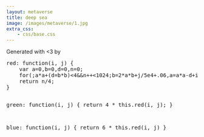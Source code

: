 ```yaml
---
layout: metaverse
title: deep sea
image: /images/metaverse/1.jpg
extra_css: 
    - css/base.css
---
```


<div class="image">
    <canvas id="can"></canvas>
</div>

<div class="text">
    Generated with <3 by
    <pre>
red: function(i, j) {
    var a=0,b=0,d=0,n=0;
    for(;a*a+(d=b*b)<4&&n++<1024;b=2*a*b+j/5e4+.06,a=a*a-d+i/5e4+.34);
    return n/4;
}

green: function(i, j) {
    return 4 * this.red(i, j);
}

blue: function(i, j) {
    return 6 * this.red(i, j)
}
    </pre>
</div>

<script type="text/javascript">

	var def = {
		size: 700,
		red: function(i, j) {
			var a=0,b=0,d=0,n=0;
			for(;a*a+(d=b*b)<4&&n++<1024;b=2*a*b+j/5e4+.06,a=a*a-d+i/5e4+.34);
			return n/4;
		},

		green: function(i, j) {
			return 4 * this.red(i,j);
		},

		blue: function(i, j) {
			return 6 * this.red(i,j)
		}
	}

	function draw(f) {
		var can = document.getElementById('can');
		can.width = can.height = f.size;
		var ctx = can.getContext('2d');
		ctx.fillRect(0, 0, f.size, f.size);
		var imgData = ctx.getImageData(0, 0, f.size, f.size);
		var data = imgData.data;
		for (var i = 0; i < data.length; i += 4) {
			var i2 = (i / 4) % f.size
			var j2 = Math.floor(i / 4 / f.size);
			data[i] = f.red(i2, j2) % 256;
			data[i + 1] = f.green(i2, j2) % 256;
			data[i + 2] = f.blue(i2, j2) % 256;
		}
		ctx.putImageData(imgData, 0, 0);
	}

	draw(def);

</script>
